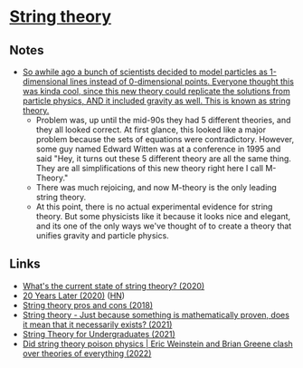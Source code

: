 # [String theory](http://en.wikipedia.org/wiki/String_theory)

## Notes

- [So awhile ago a bunch of scientists decided to model particles as 1-dimensional lines instead of 0-dimensional points. Everyone thought this was kinda cool, since this new theory could replicate the solutions from particle physics, AND it included gravity as well. This is known as string theory.](https://www.reddit.com/r/explainlikeimfive/comments/2i6tia/eli5_what_exactly_is_the_mtheory/)
  - Problem was, up until the mid-90s they had 5 different theories, and they all looked correct. At first glance, this looked like a major problem because the sets of equations were contradictory. However, some guy named Edward Witten was at a conference in 1995 and said "Hey, it turns out these 5 different theory are all the same thing. They are all simplifications of this new theory right here I call M-Theory."
  - There was much rejoicing, and now M-theory is the only leading string theory.
  - At this point, there is no actual experimental evidence for string theory. But some physicists like it because it looks nice and elegant, and its one of the only ways we've thought of to create a theory that unifies gravity and particle physics.

## Links

- [What's the current state of string theory? (2020)](https://www.reddit.com/r/AskPhysics/comments/gxwowd/whats_the_current_state_of_string_theory/)
- [20 Years Later (2020)](https://www.math.columbia.edu/~woit/wordpress/?p=12069) ([HN](https://news.ycombinator.com/item?id=25573989))
- [String theory pros and cons (2018)](https://www.youtube.com/watch?v=6RQ6ugMWZ0c)
- [String theory - Just because something is mathematically proven, does it mean that it necessarily exists? (2021)](https://www.reddit.com/r/AskPhysics/comments/lswlh2/string_theory_just_because_something_is/)
- [String Theory for Undergraduates (2021)](http://www.mit.edu/~lindrew/8.251.pdf)
- [Did string theory poison physics | Eric Weinstein and Brian Greene clash over theories of everything (2022)](https://www.youtube.com/watch?v=hyFMB1xfePw)
